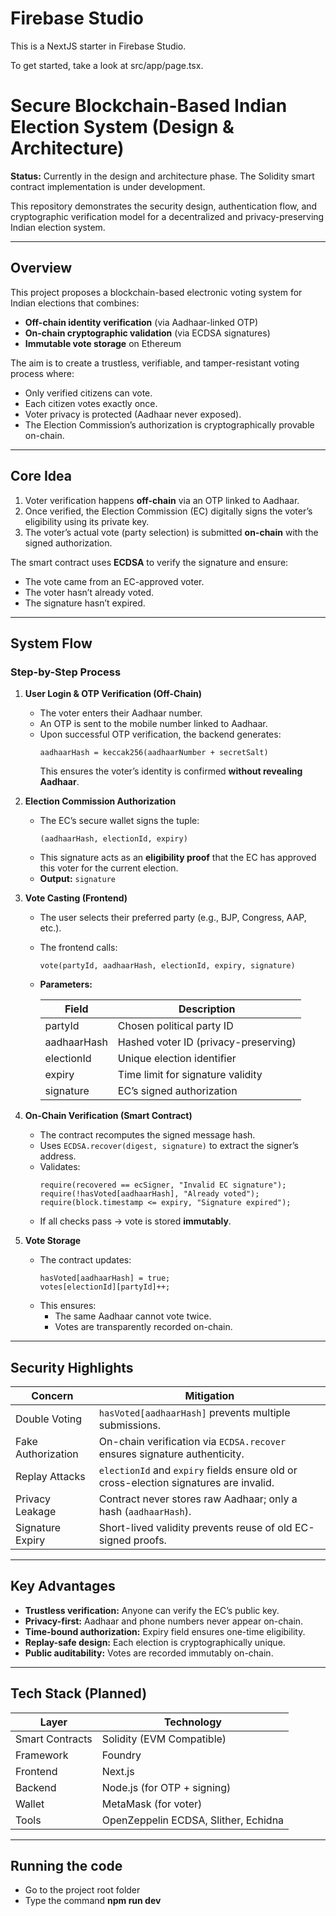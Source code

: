 # Firebase Studio

This is a NextJS starter in Firebase Studio.

To get started, take a look at src/app/page.tsx.

# Secure Blockchain-Based Indian Election System (Design & Architecture)

**Status:** Currently in the design and architecture phase. The Solidity smart contract implementation is under development.

This repository demonstrates the security design, authentication flow, and cryptographic verification model for a decentralized and privacy-preserving Indian election system.

---

## Overview

This project proposes a blockchain-based electronic voting system for Indian elections that combines:

- **Off-chain identity verification** (via Aadhaar-linked OTP)  
- **On-chain cryptographic validation** (via ECDSA signatures)  
- **Immutable vote storage** on Ethereum  

The aim is to create a trustless, verifiable, and tamper-resistant voting process where:

- Only verified citizens can vote.  
- Each citizen votes exactly once.  
- Voter privacy is protected (Aadhaar never exposed).  
- The Election Commission’s authorization is cryptographically provable on-chain.

---

## Core Idea

1. Voter verification happens **off-chain** via an OTP linked to Aadhaar.  
2. Once verified, the Election Commission (EC) digitally signs the voter’s eligibility using its private key.  
3. The voter’s actual vote (party selection) is submitted **on-chain** with the signed authorization.  

The smart contract uses **ECDSA** to verify the signature and ensure:

- The vote came from an EC-approved voter.  
- The voter hasn’t already voted.  
- The signature hasn’t expired.

---

## System Flow

### Step-by-Step Process

1. **User Login & OTP Verification (Off-Chain)**
    - The voter enters their Aadhaar number.  
    - An OTP is sent to the mobile number linked to Aadhaar.  
    - Upon successful OTP verification, the backend generates:  
      ```text
      aadhaarHash = keccak256(aadhaarNumber + secretSalt)
      ```  
      This ensures the voter’s identity is confirmed **without revealing Aadhaar**.

2. **Election Commission Authorization**
    - The EC’s secure wallet signs the tuple:  
      ```text
      (aadhaarHash, electionId, expiry)
      ```  
    - This signature acts as an **eligibility proof** that the EC has approved this voter for the current election.  
    - **Output:** `signature`

3. **Vote Casting (Frontend)**
    - The user selects their preferred party (e.g., BJP, Congress, AAP, etc.).  
    - The frontend calls:
      ```text
      vote(partyId, aadhaarHash, electionId, expiry, signature)
      ```
    - **Parameters:**

      | Field       | Description                     |
      |------------|---------------------------------|
      | partyId    | Chosen political party ID       |
      | aadhaarHash | Hashed voter ID (privacy-preserving) |
      | electionId | Unique election identifier      |
      | expiry     | Time limit for signature validity |
      | signature  | EC’s signed authorization       |

4. **On-Chain Verification (Smart Contract)**
    - The contract recomputes the signed message hash.  
    - Uses `ECDSA.recover(digest, signature)` to extract the signer’s address.  
    - Validates:
      ```solidity
      require(recovered == ecSigner, "Invalid EC signature");
      require(!hasVoted[aadhaarHash], "Already voted");
      require(block.timestamp <= expiry, "Signature expired");
      ```
    - If all checks pass → vote is stored **immutably**.

5. **Vote Storage**
    - The contract updates:
      ```solidity
      hasVoted[aadhaarHash] = true;
      votes[electionId][partyId]++;
      ```
    - This ensures:
      - The same Aadhaar cannot vote twice.  
      - Votes are transparently recorded on-chain.

---

## Security Highlights

| Concern             | Mitigation |
|--------------------|------------|
| Double Voting       | `hasVoted[aadhaarHash]` prevents multiple submissions. |
| Fake Authorization  | On-chain verification via `ECDSA.recover` ensures signature authenticity. |
| Replay Attacks      | `electionId` and `expiry` fields ensure old or cross-election signatures are invalid. |
| Privacy Leakage     | Contract never stores raw Aadhaar; only a hash (`aadhaarHash`). |
| Signature Expiry    | Short-lived validity prevents reuse of old EC-signed proofs. |

---

## Key Advantages

- **Trustless verification:** Anyone can verify the EC’s public key.  
- **Privacy-first:** Aadhaar and phone numbers never appear on-chain.  
- **Time-bound authorization:** Expiry field ensures one-time eligibility.  
- **Replay-safe design:** Each election is cryptographically unique.  
- **Public auditability:** Votes are recorded immutably on-chain.

---

## Tech Stack (Planned)

| Layer           | Technology                         |
|-----------------|-----------------------------------|
| Smart Contracts | Solidity (EVM Compatible)         |
| Framework       | Foundry                  |
| Frontend        | Next.js                  |
| Backend         | Node.js (for OTP + signing)        |
| Wallet          | MetaMask (for voter)               |
| Tools           | OpenZeppelin ECDSA, Slither, Echidna |
---
## Running the code
- Go to the project root folder
- Type the command **npm run dev**


